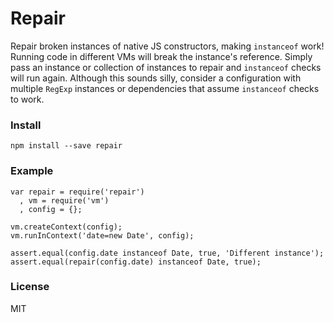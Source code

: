 # Repair

Repair broken instances of native JS constructors, making `instanceof` work!
Running code in different VMs will break the instance's reference.
Simply pass an instance or collection of instances to repair and `instanceof`
checks will run again. Although this sounds silly, consider a configuration
with multiple `RegExp` instances or dependencies that assume `instanceof`
checks to work.

### Install

```
npm install --save repair
```

### Example

```
var repair = require('repair')
  , vm = require('vm')
  , config = {};

vm.createContext(config);
vm.runInContext('date=new Date', config);

assert.equal(config.date instanceof Date, true, 'Different instance');
assert.equal(repair(config.date) instanceof Date, true);
```

### License

MIT
